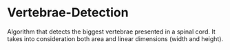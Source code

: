 # Vertebrae-Detection

Algorithm that detects the biggest vertebrae presented in a spinal cord. It takes into consideration both area and linear dimensions (width and height).
